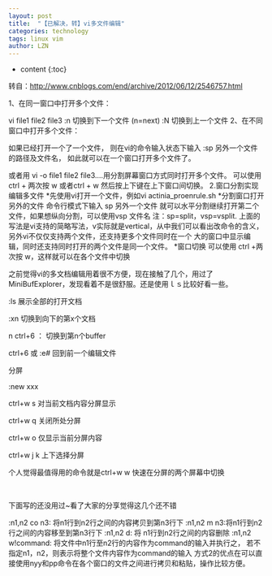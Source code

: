 ```yaml
---
layout: post
title:  "【已解决，转】vi多文件编辑" 
categories: technology
tags: linux vim
author: LZN
---
```


* content
{:toc}

转自：http://www.cnblogs.com/end/archive/2012/06/12/2546757.html

1、在同一窗口中打开多个文件：

vi file1 file2 file3
:n 切换到下一个文件 (n=next)
:N 切换到上一个文件
2、在不同窗口中打开多个文件：

如果已经打开一个了一个文件，
则在vi的命令输入状态下输入 :sp 另外一个文件的路径及文件名，
如此就可以在一个窗口打开多个文件了。

或者用 vi -o file1 file2 file3....用分割屏幕窗口方式同时打开多个文件。
可以使用 ctrl + 两次按 w 或者ctrl + w 然后按上下键在上下窗口间切换。
2.窗口分割实现编辑多文件
*先使用vi打开一个文件，例如vi actinia_proenrule.sh
*分割窗口打开另外的文件
命令行模式下输入 sp 另外一个文件 就可以水平分割继续打开第二个文件，如果想纵向分割，可以使用vsp 文件名
注：sp=split，vsp=vsplit. 上面的写法是vi支持的简略写法，v实际就是vertical，从中我们可以看出改命令的含义，另外vi不仅仅支持两个文件，还支持更多个文件同时在一个 大的窗口中显示编辑，同时还支持同时打开的两个文件是同一个文件。
*窗口切换
可以使用 ctrl +两次按 w，这样就可以在各个文件中切换

之前觉得vi的多文档编辑用着很不方便，现在接触了几个，用过了MiniBufExplorer，发现看着不是很舒服。还是使用ｌｓ比较好看一些。

:ls 展示全部的打开文档

:xn 切换到向下的第x个文档

n ctrl+6 ： 切换到第n个buffer

ctrl+6 或 :e# 回到前一个编辑文件

分屏

:new xxx

ctrl+w s 对当前文档内容分屏显示

ctrl+w q 关闭所处分屏

ctrl+w o 仅显示当前分屏内容

ctrl+w j k 上下选择分屏

个人觉得最值得用的命令就是ctrl+w w 快速在分屏的两个屏幕中切换

&nbsp;

下面写的还没用过~看了大家的分享觉得这几个还不错

:n1,n2 co n3: 将n1行到n2行之间的内容拷贝到第n3行下
:n1,n2 m n3:将n1行到n2行之间的内容移至到第n3行下
:n1,n2 d: 将 n1行到n2行之间的内容删除
:n1,n2 w!command: 将文件中n1行至n2行的内容作为command的输入并执行之，
若不指定n1，n2，则表示将整个文件内容作为command的输入
方式2的优点在可以直接使用nyy和pp命令在各个窗口的文件之间进行拷贝和粘贴，操作比较方便。
